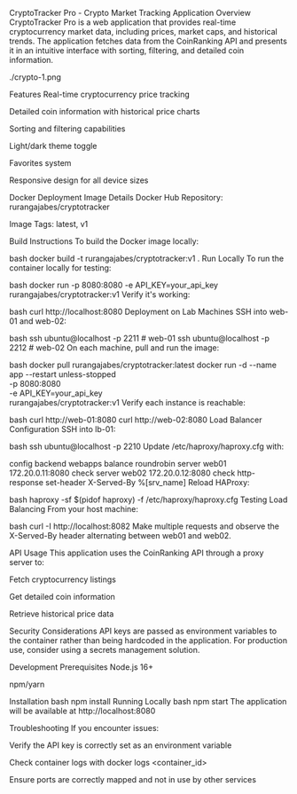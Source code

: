 CryptoTracker Pro - Crypto Market Tracking Application
Overview
CryptoTracker Pro is a web application that provides real-time cryptocurrency market data, including prices, market caps, and historical trends. The application fetches data from the CoinRanking API and presents it in an intuitive interface with sorting, filtering, and detailed coin information.


./crypto-1.png

Features
Real-time cryptocurrency price tracking

Detailed coin information with historical price charts

Sorting and filtering capabilities

Light/dark theme toggle

Favorites system

Responsive design for all device sizes

Docker Deployment
Image Details
Docker Hub Repository: rurangajabes/cryptotracker

Image Tags: latest, v1

Build Instructions
To build the Docker image locally:

bash
docker build -t rurangajabes/cryptotracker:v1 .
Run Locally
To run the container locally for testing:

bash
docker run -p 8080:8080 -e API_KEY=your_api_key rurangajabes/cryptotracker:v1
Verify it's working:

bash
curl http://localhost:8080
Deployment on Lab Machines
SSH into web-01 and web-02:

bash
ssh ubuntu@localhost -p 2211  # web-01
ssh ubuntu@localhost -p 2212  # web-02
On each machine, pull and run the image:

bash
docker pull rurangajabes/cryptotracker:latest
docker run -d --name app --restart unless-stopped \
  -p 8080:8080 \
  -e API_KEY=your_api_key \
  rurangajabes/cryptotracker:v1
Verify each instance is reachable:

bash
curl http://web-01:8080
curl http://web-02:8080
Load Balancer Configuration
SSH into lb-01:

bash
ssh ubuntu@localhost -p 2210
Update /etc/haproxy/haproxy.cfg with:

config
backend webapps
  balance roundrobin
  server web01 172.20.0.11:8080 check
  server web02 172.20.0.12:8080 check
  http-response set-header X-Served-By %[srv_name]
Reload HAProxy:

bash
haproxy -sf $(pidof haproxy) -f /etc/haproxy/haproxy.cfg
Testing Load Balancing
From your host machine:

bash
curl -I http://localhost:8082
Make multiple requests and observe the X-Served-By header alternating between web01 and web02.

API Usage
This application uses the CoinRanking API through a proxy server to:

Fetch cryptocurrency listings

Get detailed coin information

Retrieve historical price data

Security Considerations
API keys are passed as environment variables to the container rather than being hardcoded in the application. For production use, consider using a secrets management solution.

Development
Prerequisites
Node.js 16+

npm/yarn

Installation
bash
npm install
Running Locally
bash
npm start
The application will be available at http://localhost:8080

Troubleshooting
If you encounter issues:

Verify the API key is correctly set as an environment variable

Check container logs with docker logs <container_id>

Ensure ports are correctly mapped and not in use by other services